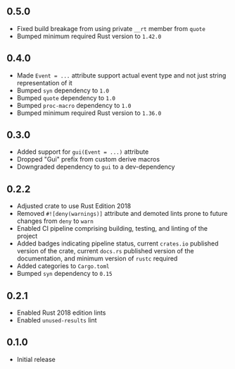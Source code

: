 0.5.0
-----
- Fixed build breakage from using private `__rt` member from `quote`
- Bumped minimum required Rust version to `1.42.0`


0.4.0
-----
- Made `Event = ...` attribute support actual event type and not just
  string representation of it
- Bumped `syn` dependency to `1.0`
- Bumped `quote` dependency to `1.0`
- Bumped `proc-macro` dependency to `1.0`
- Bumped minimum required Rust version to `1.36.0`


0.3.0
-----
- Added support for `gui(Event = ...)` attribute
- Dropped "Gui" prefix from custom derive macros
- Downgraded dependency to `gui` to a dev-dependency


0.2.2
-----
- Adjusted crate to use Rust Edition 2018
- Removed `#![deny(warnings)]` attribute and demoted lints prone to
  future changes from `deny` to `warn`
- Enabled CI pipeline comprising building, testing, and linting of the
  project
- Added badges indicating pipeline status, current `crates.io` published
  version of the crate, current `docs.rs` published version of the
  documentation, and minimum version of `rustc` required
- Added categories to `Cargo.toml`
- Bumped `syn` dependency to `0.15`


0.2.1
-----
- Enabled Rust 2018 edition lints
- Enabled `unused-results` lint


0.1.0
-----
- Initial release

